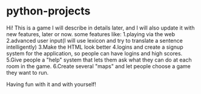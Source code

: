 python-projects
===============

Hi!
This is a game I will describe in details later, and I will also update it 
with new features, later or now. 
some features like:
1.playing via the web
2.advanced user input(I will use lexicon and try to translate a sentence intelligently)
3.Make the HTML look better
4.logins and create a signup system for the application, so people can have logins and high scores.
5.Give people a "help" system that lets them ask what they can do at each room in the game.
6.Create several "maps" and let people choose a game they want to run. 

Having fun with it and with yourself!
